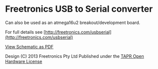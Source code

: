 # Freetronics USB to Serial converter

Can also be used as an atmega16u2 breakout/development board.

For full details see [http://freetronics.com/usbserial](http://freetronics.com/usbserial)

[View Schematic as PDF](https://github.com/freetronics/USBSerial/raw/master/USBSerial.pdf)

Design (C) 2013 Freetronics Pty Ltd
Published under the [TAPR Open Hardware License](http://tapr.org/ohl)

